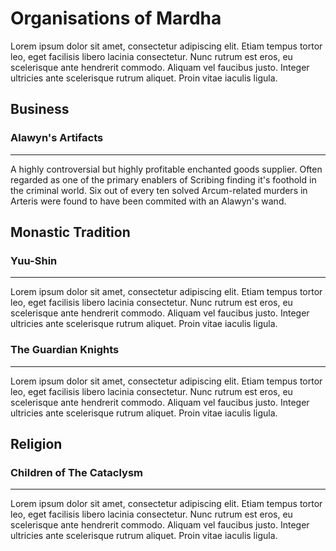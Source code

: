 # Organisations of Mardha

Lorem ipsum dolor sit amet, consectetur adipiscing elit. Etiam tempus tortor leo, eget facilisis libero lacinia consectetur. Nunc rutrum est eros, eu scelerisque ante hendrerit commodo. Aliquam vel faucibus justo. Integer ultricies ante scelerisque rutrum aliquet. Proin vitae iaculis ligula.

## Business

### Alawyn's Artifacts
___

A highly controversial but highly profitable enchanted goods supplier. Often regarded as one of the primary enablers of Scribing finding it's foothold in the criminal world. Six out of every ten solved Arcum-related murders in Arteris were found to have been commited with an Alawyn's wand.

## Monastic Tradition

### Yuu-Shin
___

Lorem ipsum dolor sit amet, consectetur adipiscing elit. Etiam tempus tortor leo, eget facilisis libero lacinia consectetur. Nunc rutrum est eros, eu scelerisque ante hendrerit commodo. Aliquam vel faucibus justo. Integer ultricies ante scelerisque rutrum aliquet. Proin vitae iaculis ligula.

### The Guardian Knights
___

Lorem ipsum dolor sit amet, consectetur adipiscing elit. Etiam tempus tortor leo, eget facilisis libero lacinia consectetur. Nunc rutrum est eros, eu scelerisque ante hendrerit commodo. Aliquam vel faucibus justo. Integer ultricies ante scelerisque rutrum aliquet. Proin vitae iaculis ligula.

## Religion

### Children of The Cataclysm
___

Lorem ipsum dolor sit amet, consectetur adipiscing elit. Etiam tempus tortor leo, eget facilisis libero lacinia consectetur. Nunc rutrum est eros, eu scelerisque ante hendrerit commodo. Aliquam vel faucibus justo. Integer ultricies ante scelerisque rutrum aliquet. Proin vitae iaculis ligula.